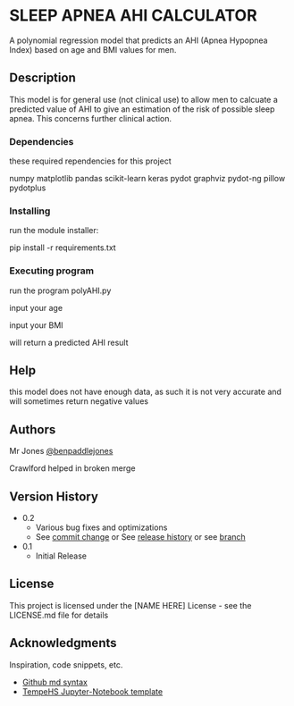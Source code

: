 # SLEEP APNEA AHI CALCULATOR

A polynomial regression model that predicts an AHI (Apnea Hypopnea Index) based on age and BMI values for men.

## Description

This model is for general use (not clinical use) to allow men to calcuate a predicted value of AHI to give an estimation of the risk of possible sleep apnea. This concerns further clinical action.

### Dependencies

these required rependencies for this project

numpy
matplotlib
pandas
scikit-learn
keras
pydot
graphviz
pydot-ng
pillow
pydotplus

### Installing

run the module installer:

pip install -r requirements.txt

### Executing program

run the program polyAHI.py

input your age

input your BMI

will return a predicted AHI result

## Help

this model does not have enough data, as such it is not very accurate and will sometimes return negative values

## Authors

Mr Jones
[@benpaddlejones](https://github.com/benpaddlejones)

Crawlford
helped in broken merge

## Version History

- 0.2
  - Various bug fixes and optimizations
  - See [commit change]() or See [release history]() or see [branch]()
- 0.1
  - Initial Release

## License

This project is licensed under the [NAME HERE] License - see the LICENSE.md file for details

## Acknowledgments

Inspiration, code snippets, etc.

- [Github md syntax](https://docs.github.com/en/get-started/writing-on-github/getting-started-with-writing-and-formatting-on-github/basic-writing-and-formatting-syntax)
- [TempeHS Jupyter-Notebook template](https://github.com/TempeHS/TempeHS_Jupyter-Notebook_DevContainer)
